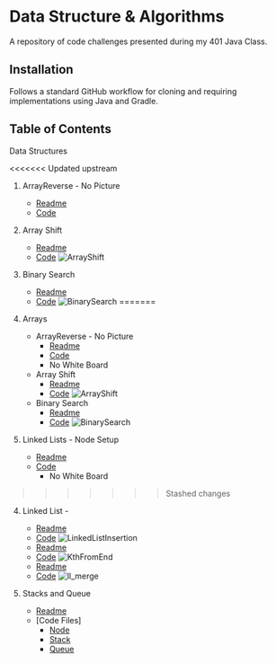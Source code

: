 # Data Structure & Algorithms
A repository of code challenges presented during my 401 Java Class.

## Installation
Follows a standard GitHub workflow for cloning and requiring implementations using Java and Gradle.

## Table of Contents
Data Structures

<<<<<<< Updated upstream
1.  ArrayReverse - No Picture
    - [Readme](./401d56/code-challenges/ArrayReverse/README.md)
    - [Code](./401d56/code-challenges/ArrayReverse/ArrayReverse.java)
    
    
2.  Array Shift 
    - [Readme](./401d56/code-challenges/gradle/src/main/java/README_ArrayShift.md)
    - [Code](./401d56/code-challenges/gradle/src/main/java/ArrayShift.java)
    ![ArrayShift]
    
3.  Binary Search 
    - [Readme](./401d56/code-challenges/gradle/src/main/java/README_BinarySearch.md)
    - [Code](./401d56/code-challenges/gradle/src/main/java/BinarySearch.java)
    ![BinarySearch]
=======
1.  Arrays
    - ArrayReverse - No Picture
        - [Readme](./401d56/code-challenges/ArrayReverse/README.md)
        - [Code](./401d56/code-challenges/ArrayReverse/ArrayReverse.java)
        - No White Board  
    - Array Shift 
        - [Readme](./401d56/code-challenges/gradle/src/main/java/README_ArrayShift.md)
        - [Code](./401d56/code-challenges/gradle/src/main/java/ArrayShift.java)
        ![ArrayShift]
    - Binary Search 
        - [Readme](./401d56/code-challenges/gradle/src/main/java/README_BinarySearch.md)
        - [Code](./401d56/code-challenges/gradle/src/main/java/BinarySearch.java)
        ![BinarySearch]
    
2.   Linked Lists
    - Node Setup
        - [Readme](./401d56/code-challenges/gradle/src/main/java/linkedList/README_LinkedList.md)
        - [Code](./401d56/code-challenges/gradle/src/main/java/linkedList/LinkedList.java)
            - No White Board
>>>>>>> Stashed changes

4.  Linked List - 
    - [Readme](./401d56/code-challenges/gradle/src/main/java/linkedList/README_LinkedList.md)
    - [Code](./401d56/code-challenges/gradle/src/main/java/linkedList/LinkedList.java)
    ![LinkedListInsertion]  
    - [Readme](./401d56/code-challenges/gradle/src/main/java/linkedList/README_LinkedList.md)
    - [Code](./401d56/code-challenges/gradle/src/main/java/linkedList/LinkedList.java)
    ![KthFromEnd]
    - [Readme](./401d56/code-challenges/gradle/src/main/java/linkedList/README_LinkedList.md)
    - [Code](./401d56/code-challenges/gradle/src/main/java/linkedList/LinkedList.java)
    ![ll_merge]

4.  Stacks and Queue
    - [Readme](./401d56/code-challenges/gradle/src/main/java/stacksandqueues/README.md)
    - [Code Files]
        - [Node](./401d56/code-challenges/gradle/src/main/java/stacksandqueues/Node.java)
        - [Stack](./401d56/code-challenges/gradle/src/main/java/stacksandqueues/Stack.java)
        - [Queue](./401d56/code-challenges/gradle/src/main/java/stacksandqueues/Queue.java)




[ArrayShift]: ./401d56/assets/arrayshift_java.png
[BinarySearch]: ./401d56/assets/array_binary_search.jpg
[LinkedListInsertion]: ./401d56/assets/linked_list_insertion.jpeg
[KthFromEnd]: ./401d56/assets/KthFromEnd.JPG
[ll_merge]: ./401d56/assets/ll_merge.jpeg
